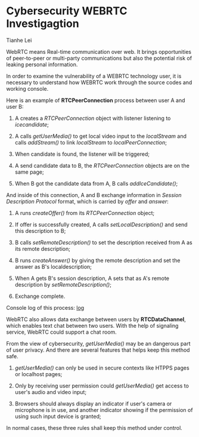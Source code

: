# Cybersecurity WEBRTC Investigagtion

Tianhe Lei

WebRTC means Real-time communication over web. It brings opportunities of peer-to-peer or multi-party communications but also the potential risk of leaking personal information.

In order to examine the vulnerability of a WEBRTC technology user, it is necessary to understand how WEBRTC work through the source codes and working console.


Here is an example of **RTCPeerConnection** process between user A and user B:

1) A creates a *RTCPeerConnection* object with listener listening to *icecandidate*;

2) A calls *getUserMedia()* to get local video input to the *localStream* and calls *addStream()* to link *localStream* to  *localPeerConnection*;

3) When candidate is found, the listener will be triggered;

4) A send candidate data to B, the *RTCPeerConnection* objects are on the same page;

5) When B got the candidate data from A, B calls *addIceCandidate()*;


And inside of this connection, A and B exchange information in *Session Description Protocol* format, which is carried by *offer* and *answer*:

1) A runs *createOffer()* from its *RTCPeerConnection* object;

2) If offer is successfully created, A calls *setLocalDescription()* and send this description to B;

3) B calls *setRemoteDescription()* to set the description received from A as its remote description;

4) B runs *createAnswer()* by giving the remote description and set the answer as B's localdescription;

5) When A gets B's session description, A sets that as A's remote description by *setRemoteDescription()*;

6) Exchange complete.

Console log of this process: [log](https://github.com/ryan2214/EC601/blob/master/log/127.0.0.1-1600005576370.log)


WebRTC also allows data exchange between users by **RTCDataChannel**, which enables text chat between two users. With the help of signaling service, WebRTC could support a chat room.


From the view of cybersecurity, *getUserMedia()* may be an dangerous part of user privacy. And there are several features that helps keep this method safe.

1) *getUserMedia()* can only be used in secure contexts like HTPPS pages or localhost pages;

2) Only by receiving user permission could *getUserMedia()* get access to user's audio and video input;

3) Browsers should always display an indicator if user's camera or microphone is in use, and another indicator showing if the permission of using such input device is granted;

In normal cases, these three rules shall keep this method under control.


